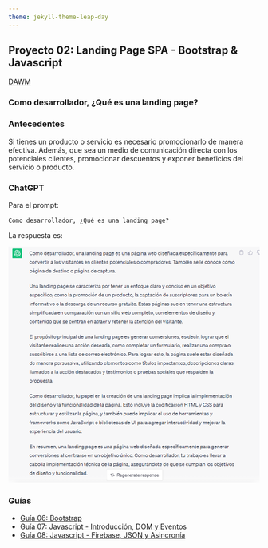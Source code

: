 ```yaml
---
theme: jekyll-theme-leap-day
---
```


## Proyecto 02:  Landing Page SPA - Bootstrap & Javascript

[DAWM](/DAWM/)

### Como desarrollador, ¿Qué es una landing page?

### Antecedentes

Si tienes un producto o servicio es necesario promocionarlo de manera efectiva. Además, que sea un medio de comunicación directa con los potenciales clientes, promocionar descuentos y exponer beneficios del servicio o producto. 

### ChatGPT

Para el prompt: 

```
Como desarrollador, ¿Qué es una landing page?
```

La respuesta es:

![proyecto3](archivos/proyecto02-pregunta1.png)

### Guías

* [Guía 06: Bootstrap](/DAWM/guias/2024/guia06)
* [Guía 07: Javascript - Introducción, DOM y Eventos](/DAWM/guias/2024/guia07)
* [Guía 08: Javascript - Firebase, JSON y Asincronía](/DAWM/guias/2024/guia08)